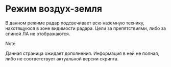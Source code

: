 # Режим воздух-земля

В данном режиме радар подсвечивает всю наземную технику, нахотящуюся в зоне видимости радара. Цели за препятствиями, либо за спиной ЛА не отображаются.

> [!NOTE]
> Данная страница ожидает дополнения. Информация в ней не полная, либо не соответствует актуальной версии скрипта.
